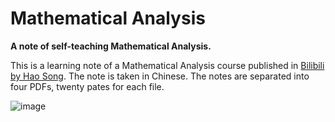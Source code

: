 # Mathematical Analysis
**A note of self-teaching Mathematical Analysis.**

This is a learning note of a Mathematical Analysis course published in [Bilibili by Hao Song](https://www.bilibili.com/video/BV1zQ4y1B7VP/?share_source=copy_web&vd_source=06483db9c3feced573d13854388dd621). The note is taken in Chinese. The notes are separated into four PDFs, twenty pates for each file.

![image](https://github.com/NathanHuXy/MathematicalAnalysis/assets/87379988/da483d34-d8de-49c5-840b-b8f9d04fd681)
